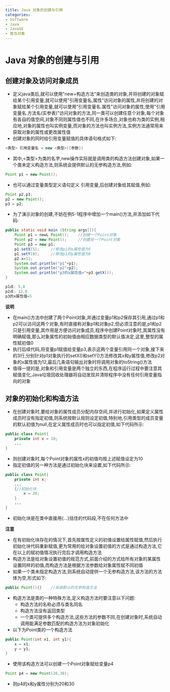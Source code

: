 ```yaml
---
title: Java 对象的创建与引用
categories:
- Software
- Java
- JavaSE
- 类与对象
---
```

# Java 对象的创建与引用

## 创建对象及访问对象成员

- 定义java类后,就可以使用"new+构造方法”来创造类的对象,并将创建的对象赋给某个引用变量,就可以使用"引用变量名,属性”访问对象的属性,并将创建的对象赋给某个引用变量,就可以使用"引用变量名.属性"访问对象的属性,使用"引用变量名.方法名(实参表)"访问对象的方法,同一类可以创建任意个对象,每个对象有各自的值空间,对象不同则属性值也不同,在许多场合,对象也称为类的实例,相应地,对象的属性也叫实例变量,而对象的方法也叫实例方法,实例方法通常用来获取对象的属性或更改属性值
- 创建对象的同时给引用变量赋值的具体语句格式如下:

```java
<类型> 引用变量名 = new <类型>([参数])
```

- 其中,<类型>为类的名字,new操作实际就是调用类的构造方法创建对象,如果一个类未定义构造方法,则系统会提供默认的无参构造方法,例如:

```java
Point p1 = new Point();
```

- 也可以通过变量类型定义语句定义 引用变量,后创建对象给其赋值,例如:

```java
Point p2,p3;
p2 = new Point();
p3 = p2;
```

- 为了演示对象的创建,不妨在例5-1程序中增加一个main()方法,并添加如下代码:

```java
public static void main (String args[]){
    Point p1 = newL Point();	//创建一个Point对象
    Point p2 = new Point();		//创建另一个Point对象
    Point p3 = new p1;
    p1.setX(5);		//修改p1的x属性值为5
    p1.setY(8);		//修改p1的y属性值为8
    p2.x=12;	
    System.out.println("p1"+p1);
    System.out.println("p2"+p2);
    System.out.println("p3的x属性值="+p3.getX());
}

p1点: 5,8
p2点: 12,0
p3的x属性值=5
```

**说明**

- 在main()方法中创建了两个Point对象,并通过变量p1和p2保存其引用,通过p1和p2可以访问这两个对象,有时直接称对象p1和对象p2,但必须注意的是,p1和p2只是引用变量,其作用是方便访问对象成员,程序中创建Point对象时,其属性没有明确赋值,那么对象属性的初始值由相应数据类型的默认值决定,这里,整型的属性赋初值0
- 执行后续代码,将变量p1赋值给变量p3,表示这两个变量引用同一个对象,接下来的3行,分别针对p1对象执行的setX()和setY()方法修改其x和y属性值,修改p2对象的x属性值为12,最后几条语句输出对象时将调用对象的toString()方法
- 值得一提的是,对象和引用变量是两个独立的东西,在程序运行过程中要注意其赋值变化,Java垃圾回收处理器将自动发现并清除程序中没有任何引用变量指向的对象

## 对象的初始化和构造方法

- 在创建对象时,要给对象的属性成员分配内存空间,并进行初始化,如果定义属性成员时没有指定初值,则系统按默认规则设定初值,特别地,引用类型的成员变量的默认初值为null,在定义属性成员时也可以指定初值,如下代码所示:

```java
public class Point{
    private int x = 10;
    ...
}
```

- 则创建对象时,每个Point对象的属性x的初值均按上述赋值设定为10
- 指定初值的另一种方法是通过初始化块来设置,如下代码所示:

```java
public class Point{
    private int x;
    ...
    {//初始化块
        x = 20;
    }
    ...
}
```

- 初始化块是在类中直接用{...}括住的代码段,不在任何方法中

**注意**

- 在有初始化块存在的情况下,首先按属性定义的初值设置给属性赋值,然后执行初始化块代码重新赋值,更为常用的给对象设置初值的方式是通过构造方法,它在以上的赋初值情况执行完后才调用构造方法
- 构造方法是给对象设置初值的规范方式,前面介绍的方式给所有对象的某属性 设置同样的初值,而构造方法是根据方法参数给对象属性赋不同初值
- 如果一个类未指定构造方法,则系统自动提供一个无参构造方法,该方法的方法体为空,形式如下:

```java
public Point(){}	//系统默认的无参构造方法
```

- 构造方法是类的一种特殊方法,定义构造方法时要注意以下问题:
  - 构造方法的名称必须与类名同名
  - 构造方法没有返回类型
  - 一个类可提供多个构造方法,这些方法的参数不同,在创建对象时,系统自动调用能满足参数匹配的构造方法为对象初始化
- 以下为Point类的一个构造方法

```java
public Point(int x1, int y1){
    x = x1;
    y = y1;
}
```

- 使用该构造方法可以创建一个Point对象赋给变量p4

```java
Point p4 = new Point(20,30);
```

- 则p4的x和y属性分别为20和30